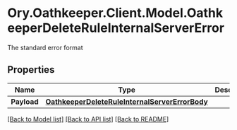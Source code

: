 # Ory.Oathkeeper.Client.Model.OathkeeperDeleteRuleInternalServerError
The standard error format
## Properties

Name | Type | Description | Notes
------------ | ------------- | ------------- | -------------
**Payload** | [**OathkeeperDeleteRuleInternalServerErrorBody**](OathkeeperDeleteRuleInternalServerErrorBody.md) |  | [optional] 

[[Back to Model list]](../README.md#documentation-for-models) [[Back to API list]](../README.md#documentation-for-api-endpoints) [[Back to README]](../README.md)

